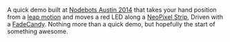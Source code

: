A quick demo built at [Nodebots Austin 2014](http://austinnodebots.com/) that takes your hand position from a [leap motion](https://www.leapmotion.com/) and moves a red LED along a [NeoPixel Strip](http://www.adafruit.com/category/168), Driven with a [FadeCandy](http://www.adafruit.com/products/1689). Nothing more than a quick demo, but hopefully the start of something awesome.